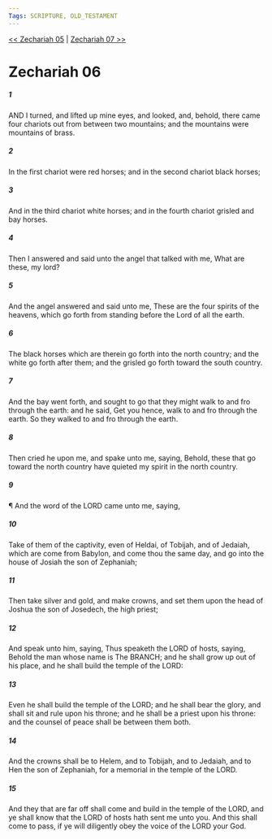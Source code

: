 ```yaml
---
Tags: SCRIPTURE, OLD_TESTAMENT
---
```


[<< Zechariah 05](OLD_TESTAMENT/38_Zechariah/Zechariah_05.md) | [Zechariah 07 >>](OLD_TESTAMENT/38_Zechariah/Zechariah_07.md)

# Zechariah 06

##### 1
 AND I turned, and lifted up mine eyes, and looked, and, behold, there came four chariots out from between two mountains; and the mountains were mountains of brass.
##### 2
 In the first chariot were red horses; and in the second chariot black horses;
##### 3
 And in the third chariot white horses; and in the fourth chariot grisled and bay horses.
##### 4
 Then I answered and said unto the angel that talked with me, What are these, my lord?
##### 5
 And the angel answered and said unto me, These are the four spirits of the heavens, which go forth from standing before the Lord of all the earth.
##### 6
 The black horses which are therein go forth into the north country; and the white go forth after them; and the grisled go forth toward the south country.
##### 7
 And the bay went forth, and sought to go that they might walk to and fro through the earth: and he said, Get you hence, walk to and fro through the earth.  So they walked to and fro through the earth.
##### 8
 Then cried he upon me, and spake unto me, saying, Behold, these that go toward the north country have quieted my spirit in the north country.
##### 9
 ¶ And the word of the LORD came unto me, saying,
##### 10
 Take of them of the captivity, even of Heldai, of Tobijah, and of Jedaiah, which are come from Babylon, and come thou the same day, and go into the house of Josiah the son of Zephaniah;
##### 11
 Then take silver and gold, and make crowns, and set them upon the head of Joshua the son of Josedech, the high priest;
##### 12
 And speak unto him, saying, Thus speaketh the LORD of hosts, saying, Behold the man whose name is The BRANCH; and he shall grow up out of his place, and he shall build the temple of the LORD:
##### 13
 Even he shall build the temple of the LORD; and he shall bear the glory, and shall sit and rule upon his throne; and he shall be a priest upon his throne: and the counsel of peace shall be between them both.
##### 14
 And the crowns shall be to Helem, and to Tobijah, and to Jedaiah, and to Hen the son of Zephaniah, for a memorial in the temple of the LORD.
##### 15
 And they that are far off shall come and build in the temple of the LORD, and ye shall know that the LORD of hosts hath sent me unto you.  And this shall come to pass, if ye will diligently obey the voice of the LORD your God.

